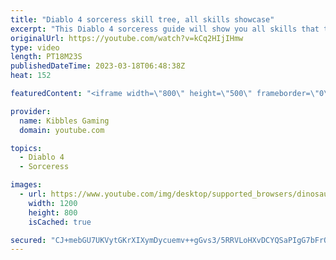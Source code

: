 ```yaml
---
title: "Diablo 4 sorceress skill tree, all skills showcase"
excerpt: "This Diablo 4 sorceress guide will show you all skills that the sorceress class has to offer in the Diablo 4 beta. Support me by ..."
originalUrl: https://youtube.com/watch?v=kCq2HIjIHmw
type: video
length: PT18M23S
publishedDateTime: 2023-03-18T06:48:38Z
heat: 152

featuredContent: "<iframe width=\"800\" height=\"500\" frameborder=\"0\" src=\"https://www.youtube.com/embed/kCq2HIjIHmw\" allow=\"accelerometer; autoplay; encrypted-media; gyroscope; picture-in-picture\" allowfullscreen></iframe>"

provider:
  name: Kibbles Gaming
  domain: youtube.com

topics:
  - Diablo 4
  - Sorceress

images:
  - url: https://www.youtube.com/img/desktop/supported_browsers/dinosaur.png
    width: 1200
    height: 800
    isCached: true

secured: "CJ+mebGU7UKVytGKrXIXymDycuemv++gGvs3/5RRVLoHXvDCYQSaPIgG7bFrOkPx6PRr0jzg2kKHP4fPAIbp6RFBIz7bBVz14+WoQkV2mjdmnHm3g/pflkauxEe+YuWmf8EnBFfyr/Sq/RCyiUL+lwHAWM1kflBPfBT7Qtrr6FSsb+bOGfvDR818gz2/ctjM+yu6qiIy6F9wprnOFcfCmNyPMH4PNth+9ES6CELvOo+v9MtCXggVQgGeRF5g6PZY8D82igDjV+Cu5iTqywMS5+dVPFra65h7Xnv8xWMdUUArCmSywjr34Az5yBmiFTKynz/VU1kZcaI11ZsZAnIMsbynWS/qOlfX3pCEh8WNpYcZqZWTjtPkQfpS58Yp04JxU9yCYzMxYSDjwKKgFSKYuA==;WKjvq3UYZVQRqWsHFM6z4Q=="
---
```


